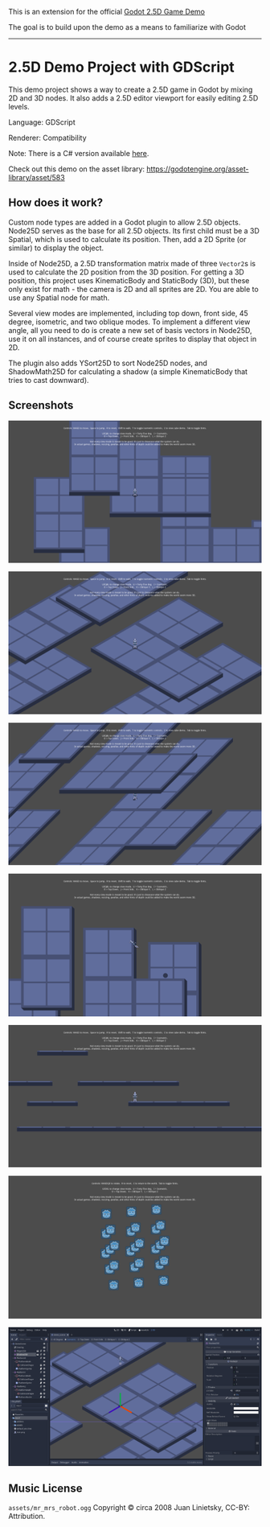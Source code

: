 This is an extension for the official [Godot 2.5D Game Demo](https://godotengine.org/asset-library/asset/2783)

The goal is to build upon the demo as a means to familiarize with Godot


--------------------------------------------------------------------------------------------------------------------------------------------------------------------------------------------------------------------------------------------------------------------------------------------------------------------------------------------------------------------------------------------------------------------------------
# 2.5D Demo Project with GDScript

This demo project shows a way to create a 2.5D game
in Godot by mixing 2D and 3D nodes. It also adds a
2.5D editor viewport for easily editing 2.5D levels.

Language: GDScript

Renderer: Compatibility

Note: There is a C# version available [here](https://github.com/godotengine/godot-demo-projects/tree/master/mono/2.5d).

Check out this demo on the asset library: https://godotengine.org/asset-library/asset/583

## How does it work?

Custom node types are added in a Godot plugin to allow 2.5D objects. Node25D serves as the base for all 2.5D objects. Its first child must be a 3D Spatial, which is used to calculate its position. Then, add a 2D Sprite (or similar) to display the object.

Inside of Node25D, a 2.5D transformation matrix made of three `Vector2`s is used to calculate the 2D position from the 3D position. For getting a 3D position, this project uses KinematicBody and StaticBody (3D), but these only exist for math - the camera is 2D and all sprites are 2D. You are able to use any Spatial node for math.

Several view modes are implemented, including top down, front side, 45 degree, isometric, and two oblique modes. To implement a different view angle, all you need to do is create a new set of basis vectors in Node25D, use it on all instances, and of course create sprites to display that object in 2D.

The plugin also adds YSort25D to sort Node25D nodes, and ShadowMath25D for calculating a shadow (a simple KinematicBody that tries to cast downward).

## Screenshots

![Forty Five Degrees](screenshots/forty_five.png)

![Isometric](screenshots/isometric.png)

![Oblique Z](screenshots/oblique_z.png)

![Oblique Y](screenshots/oblique_y.png)

![Front Side](screenshots/front_side.png)

![Cube](screenshots/cube.png)

![2.5D Editor Viewport](screenshots/editor.png)

## Music License

`assets/mr_mrs_robot.ogg` Copyright &copy; circa 2008 Juan Linietsky, CC-BY: Attribution.
